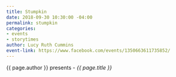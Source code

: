 ```yaml
---
title: Stumpkin
date: 2018-09-30 10:30:00 -04:00
permalink: stumpkin
categories:
- events
- storytimes
author: Lucy Ruth Cummins
event-link: https://www.facebook.com/events/1350663611735852/
---
```


{{ page.author }} presents - *{{ page.title }}*
